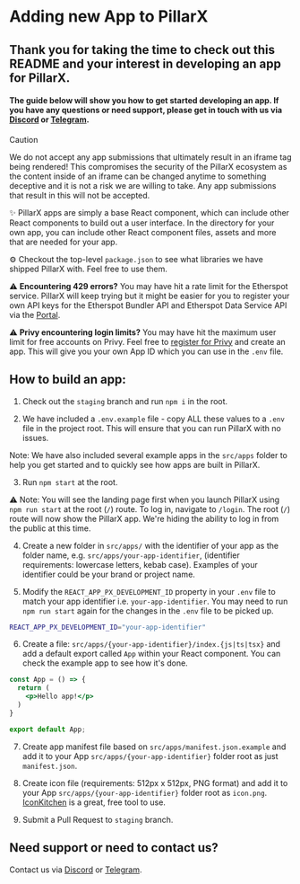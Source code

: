 # Adding new App to PillarX

## Thank you for taking the time to check out this README and your interest in developing an app for PillarX.

#### The guide below will show you how to get started developing an app. If you have any questions or need support, please get in touch with us via [Discord](https://discord.gg/6MKAy7gv4P) or [Telegram](https://t.me/pillarxdevelopers).

> [!CAUTION]
> We do not accept any app submissions that ultimately result in an iframe tag being rendered! This compromises the security of the PillarX ecosystem as the content inside of an iframe can be changed anytime to something deceptive and it is not a risk we are willing to take. Any app submissions that result in this will not be accepted.

✨ PillarX apps are simply a base React component, which can include other React components to build out a user interface. In the directory for your own app, you can include other React component files, assets and more that are needed for your app.

⚙️ Checkout the top-level `package.json` to see what libraries we have shipped PillarX with. Feel free to use them.

⚠️ **Encountering 429 errors?** You may have hit a rate limit for the Etherspot service. PillarX will keep trying but it might be easier for you to register your own API keys for the Etherspot Bundler API and Etherspot Data Service API via the [Portal](https://portal.etherspot.io).

⚠️ **Privy encountering login limits?** You may have hit the maximum user limit for free accounts on Privy. Feel free to [register for Privy](https://dashboard.privy.io) and create an app. This will give you your own App ID which you can use in the `.env` file.

## How to build an app:

1. Check out the `staging` branch and run `npm i` in the root.

2. We have included a `.env.example` file - copy ALL these values to a `.env` file in the project root. This will ensure that you can run PillarX with no issues.

Note: We have also included several example apps in the `src/apps` folder to help you get started and to quickly see how apps are built in PillarX.

3. Run `npm start` at the root.

⚠️ Note: You will see the landing page first when you launch PillarX using `npm run start` at the root (`/`) route. To log in, navigate to `/login`. The root (`/`) route will now show the PillarX app. We're hiding the ability to log in from the public at this time.

4. Create a new folder in `src/apps/` with the identifier of your app as the folder name, e.g. `src/apps/your-app-identifier`, (identifier requirements: lowercase letters, kebab case). Examples of your identifier could be your brand or project name.

5. Modify the `REACT_APP_PX_DEVELOPMENT_ID` property in your `.env` file to match your app identifier i.e. `your-app-identifier`. You may need to run `npm run start` again for the changes in the `.env` file to be picked up.

```bash
REACT_APP_PX_DEVELOPMENT_ID="your-app-identifier"
```

6. Create a file: `src/apps/{your-app-identifier}/index.{js|ts|tsx}` and add a default export called `App` within your React component. You can check the example app to see how it's done.

```jsx
const App = () => {
  return (
    <p>Hello app!</p>
  )
}

export default App;
```

7. Create app manifest file based on `src/apps/manifest.json.example` and add it to your App `src/apps/{your-app-identifier}` folder root as just `manifest.json`.

8. Create icon file (requirements: 512px x 512px, PNG format) and add it to your App `src/apps/{your-app-identifier}` folder root as `icon.png`. [IconKitchen](https://icon.kitchen) is a great, free tool to use.

9. Submit a Pull Request to `staging` branch.


## Need support or need to contact us?
Contact us via [Discord](https://discord.gg/6MKAy7gv4P) or [Telegram](https://t.me/pillarxdevelopers).